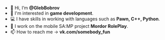 - 👋 Hi, I’m <b>@GlebBobrov</b>
- 👀 I'm interested in <b>game development</b>.
- 💻 I have skills in working with languages ​​such as <b>Pawn, C++, Python</b>.
- 💼 I work on the mobile SA:MP project <b>Mordor RolePlay</b>.
- 📫 How to reach me -> <b>vk.com/somebody_fun</b>
